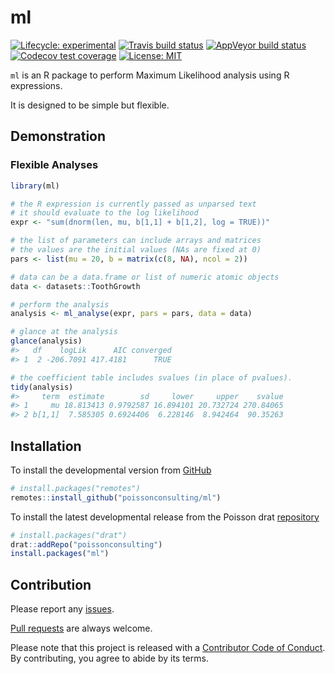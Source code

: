 
<!-- README.md is generated from README.Rmd. Please edit that file -->

# ml

<!-- badges: start -->

[![Lifecycle:
experimental](https://img.shields.io/badge/lifecycle-experimental-orange.svg)](https://www.tidyverse.org/lifecycle/#experimental)
[![Travis build
status](https://travis-ci.com/poissonconsulting/ml.svg?branch=master)](https://travis-ci.com/poissonconsulting/ml)
[![AppVeyor build
status](https://ci.appveyor.com/api/projects/status/github/poissonconsulting/ml?branch=master&svg=true)](https://ci.appveyor.com/project/poissonconsulting/ml)
[![Codecov test
coverage](https://codecov.io/gh/poissonconsulting/ml/branch/master/graph/badge.svg)](https://codecov.io/gh/poissonconsulting/ml?branch=master)
[![License:
MIT](https://img.shields.io/badge/License-MIT-green.svg)](https://opensource.org/licenses/MIT)
<!-- [![Tinyverse status](https://tinyverse.netlify.com/badge/ml)](https://CRAN.R-project.org/package=ml) -->
<!-- [![CRAN status](https://www.r-pkg.org/badges/version/ml)](https://cran.r-project.org/package=ml) -->
<!-- ![CRAN downloads](https://cranlogs.r-pkg.org/badges/ml) -->
<!-- badges: end -->

`ml` is an R package to perform Maximum Likelihood analysis using R
expressions.

It is designed to be simple but flexible.

## Demonstration

### Flexible Analyses

``` r
library(ml)

# the R expression is currently passed as unparsed text
# it should evaluate to the log likelihood
expr <- "sum(dnorm(len, mu, b[1,1] + b[1,2], log = TRUE))"

# the list of parameters can include arrays and matrices
# the values are the initial values (NAs are fixed at 0)
pars <- list(mu = 20, b = matrix(c(8, NA), ncol = 2))

# data can be a data.frame or list of numeric atomic objects
data <- datasets::ToothGrowth

# perform the analysis
analysis <- ml_analyse(expr, pars = pars, data = data)

# glance at the analysis
glance(analysis)
#>   df    logLik      AIC converged
#> 1  2 -206.7091 417.4181      TRUE

# the coefficient table includes svalues (in place of pvalues).
tidy(analysis)
#>     term  estimate        sd     lower     upper    svalue
#> 1     mu 18.813413 0.9792587 16.894101 20.732724 270.84065
#> 2 b[1,1]  7.585305 0.6924406  6.228146  8.942464  90.35263
```

## Installation

<!-- To install the latest release from [CRAN](https://cran.r-project.org) -->

To install the developmental version from
[GitHub](https://github.com/poissonconsulting/ml)

``` r
# install.packages("remotes")
remotes::install_github("poissonconsulting/ml")
```

To install the latest developmental release from the Poisson drat
[repository](https://github.com/poissonconsulting/drat)

``` r
# install.packages("drat")
drat::addRepo("poissonconsulting")
install.packages("ml")
```

## Contribution

Please report any
[issues](https://github.com/poissonconsulting/ml/issues).

[Pull requests](https://github.com/poissonconsulting/ml/pulls) are
always welcome.

Please note that this project is released with a [Contributor Code of
Conduct](https://github.com/poissonconsulting/ml/blob/master/CODE_OF_CONDUCT.md).
By contributing, you agree to abide by its terms.
